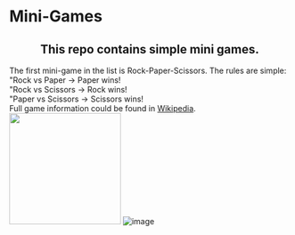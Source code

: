 # Mini-Games
<h2 align="center">This repo contains simple mini games.</h4>


The first mini-game in the list is Rock-Paper-Scissors. The rules are simple:<br>
"Rock vs Paper -> Paper wins!<br>
"Rock vs Scissors -> Rock wins!<br>
"Paper vs Scissors -> Scissors wins!<br>
Full game information could be found in [Wikipedia](https://en.wikipedia.org/wiki/Rock_paper_scissors).<br>
<img src="https://upload.wikimedia.org/wikipedia/commons/thumb/6/67/Rock-paper-scissors.svg/1200px-Rock-paper-scissors.svg.png" width = "200" height = "200"/>
![image](https://user-images.githubusercontent.com/124160873/217379344-6c081a0d-ce54-457e-bfe6-485ade491d87.png)

